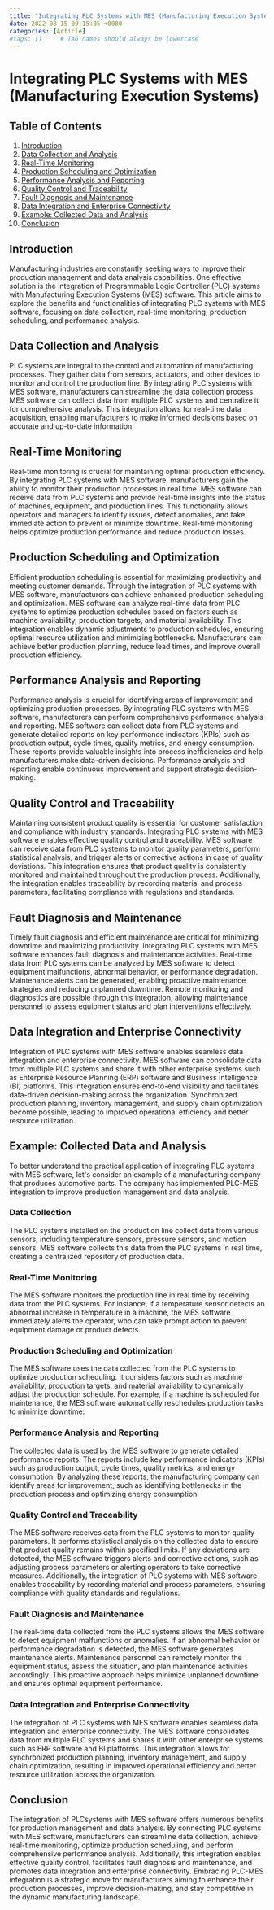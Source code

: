 ```yaml
---
title: "Integrating PLC Systems with MES (Manufacturing Execution Systems)"
date: 2022-08-15 09:15:05 +0000
categories: [Article]
#tags: []     # TAG names should always be lowercase
---
```


# Integrating PLC Systems with MES (Manufacturing Execution Systems)

## Table of Contents

1. [Introduction](#introduction)
1. [Data Collection and Analysis](#data-collection-and-analysis)
1. [Real-Time Monitoring](#real-time-monitoring)
1. [Production Scheduling and Optimization](#production-scheduling-and-optimization)
1. [Performance Analysis and Reporting](#performance-analysis-and-reporting)
1. [Quality Control and Traceability](#quality-control-and-traceability)
1. [Fault Diagnosis and Maintenance](#fault-diagnosis-and-maintenance)
1. [Data Integration and Enterprise Connectivity](#data-integration-and-enterprise-connectivity)
1. [Example: Collected Data and Analysis](#Example:-Collected-Data-and-Analysis)
1. [Conclusion](#conclusion)

## Introduction

Manufacturing industries are constantly seeking ways to improve their production management and data analysis capabilities. One effective solution is the integration of Programmable Logic Controller (PLC) systems with Manufacturing Execution Systems (MES) software. This article aims to explore the benefits and functionalities of integrating PLC systems with MES software, focusing on data collection, real-time monitoring, production scheduling, and performance analysis.

## Data Collection and Analysis

PLC systems are integral to the control and automation of manufacturing processes. They gather data from sensors, actuators, and other devices to monitor and control the production line. By integrating PLC systems with MES software, manufacturers can streamline the data collection process. MES software can collect data from multiple PLC systems and centralize it for comprehensive analysis. This integration allows for real-time data acquisition, enabling manufacturers to make informed decisions based on accurate and up-to-date information.

## Real-Time Monitoring

Real-time monitoring is crucial for maintaining optimal production efficiency. By integrating PLC systems with MES software, manufacturers gain the ability to monitor their production processes in real time. MES software can receive data from PLC systems and provide real-time insights into the status of machines, equipment, and production lines. This functionality allows operators and managers to identify issues, detect anomalies, and take immediate action to prevent or minimize downtime. Real-time monitoring helps optimize production performance and reduce production losses.

## Production Scheduling and Optimization
Efficient production scheduling is essential for maximizing productivity and meeting customer demands. Through the integration of PLC systems with MES software, manufacturers can achieve enhanced production scheduling and optimization. MES software can analyze real-time data from PLC systems to optimize production schedules based on factors such as machine availability, production targets, and material availability. This integration enables dynamic adjustments to production schedules, ensuring optimal resource utilization and minimizing bottlenecks. Manufacturers can achieve better production planning, reduce lead times, and improve overall production efficiency.

## Performance Analysis and Reporting
Performance analysis is crucial for identifying areas of improvement and optimizing production processes. By integrating PLC systems with MES software, manufacturers can perform comprehensive performance analysis and reporting. MES software can collect data from PLC systems and generate detailed reports on key performance indicators (KPIs) such as production output, cycle times, quality metrics, and energy consumption. These reports provide valuable insights into process inefficiencies and help manufacturers make data-driven decisions. Performance analysis and reporting enable continuous improvement and support strategic decision-making.

## Quality Control and Traceability

Maintaining consistent product quality is essential for customer satisfaction and compliance with industry standards. Integrating PLC systems with MES software enables effective quality control and traceability. MES software can receive data from PLC systems to monitor quality parameters, perform statistical analysis, and trigger alerts or corrective actions in case of quality deviations. This integration ensures that product quality is consistently monitored and maintained throughout the production process. Additionally, the integration enables traceability by recording material and process parameters, facilitating compliance with regulations and standards.

## Fault Diagnosis and Maintenance

Timely fault diagnosis and efficient maintenance are critical for minimizing downtime and maximizing productivity. Integrating PLC systems with MES software enhances fault diagnosis and maintenance activities. Real-time data from PLC systems can be analyzed by MES software to detect equipment malfunctions, abnormal behavior, or performance degradation. Maintenance alerts can be generated, enabling proactive maintenance strategies and reducing unplanned downtime. Remote monitoring and diagnostics are possible through this integration, allowing maintenance personnel to assess equipment status and plan interventions effectively.

## Data Integration and Enterprise Connectivity

Integration of PLC systems with MES software enables seamless data integration and enterprise connectivity. MES software can consolidate data from multiple PLC systems and share it with other enterprise systems such as Enterprise Resource Planning (ERP) software and Business Intelligence (BI) platforms. This integration ensures end-to-end visibility and facilitates data-driven decision-making across the organization. Synchronized production planning, inventory management, and supply chain optimization become possible, leading to improved operational efficiency and better resource utilization.


## Example: Collected Data and Analysis

To better understand the practical application of integrating PLC systems with MES software, let's consider an example of a manufacturing company that produces automotive parts. The company has implemented PLC-MES integration to improve production management and data analysis.

### Data Collection

The PLC systems installed on the production line collect data from various sensors, including temperature sensors, pressure sensors, and motion sensors. MES software collects this data from the PLC systems in real time, creating a centralized repository of production data.

### Real-Time Monitoring

The MES software monitors the production line in real time by receiving data from the PLC systems. For instance, if a temperature sensor detects an abnormal increase in temperature in a machine, the MES software immediately alerts the operator, who can take prompt action to prevent equipment damage or product defects.

### Production Scheduling and Optimization

The MES software uses the data collected from the PLC systems to optimize production scheduling. It considers factors such as machine availability, production targets, and material availability to dynamically adjust the production schedule. For example, if a machine is scheduled for maintenance, the MES software automatically reschedules production tasks to minimize downtime.

### Performance Analysis and Reporting

The collected data is used by the MES software to generate detailed performance reports. The reports include key performance indicators (KPIs) such as production output, cycle times, quality metrics, and energy consumption. By analyzing these reports, the manufacturing company can identify areas for improvement, such as identifying bottlenecks in the production process and optimizing energy consumption.

### Quality Control and Traceability

The MES software receives data from the PLC systems to monitor quality parameters. It performs statistical analysis on the collected data to ensure that product quality remains within specified limits. If any deviations are detected, the MES software triggers alerts and corrective actions, such as adjusting process parameters or alerting operators to take corrective measures. Additionally, the integration of PLC systems with MES software enables traceability by recording material and process parameters, ensuring compliance with quality standards and regulations.

### Fault Diagnosis and Maintenance

The real-time data collected from the PLC systems allows the MES software to detect equipment malfunctions or anomalies. If an abnormal behavior or performance degradation is detected, the MES software generates maintenance alerts. Maintenance personnel can remotely monitor the equipment status, assess the situation, and plan maintenance activities accordingly. This proactive approach helps minimize unplanned downtime and ensures optimal equipment performance.

### Data Integration and Enterprise Connectivity

The integration of PLC systems with MES software enables seamless data integration and enterprise connectivity. The MES software consolidates data from multiple PLC systems and shares it with other enterprise systems such as ERP software and BI platforms. This integration allows for synchronized production planning, inventory management, and supply chain optimization, resulting in improved operational efficiency and better resource utilization across the organization.

## Conclusion

The integration of PLCsystems with MES software offers numerous benefits for production management and data analysis. By connecting PLC systems with MES software, manufacturers can streamline data collection, achieve real-time monitoring, optimize production scheduling, and perform comprehensive performance analysis. Additionally, this integration enables effective quality control, facilitates fault diagnosis and maintenance, and promotes data integration and enterprise connectivity. Embracing PLC-MES integration is a strategic move for manufacturers aiming to enhance their production processes, improve decision-making, and stay competitive in the dynamic manufacturing landscape.



